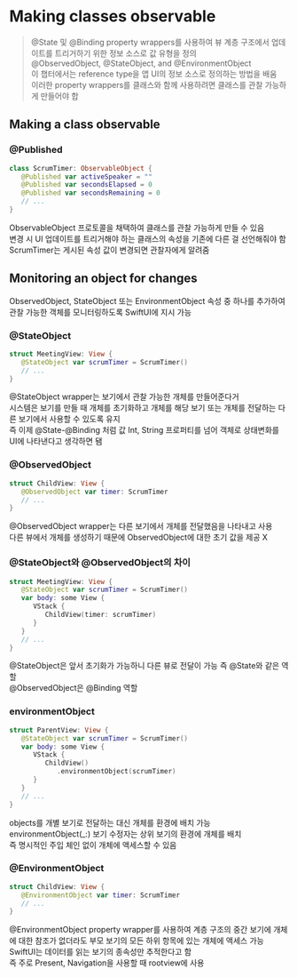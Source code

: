 # Making classes observable

> @State 및 @Binding property wrappers를 사용하여 뷰 계층 구조에서 업데이트를 트리거하기 위한 정보 소스로 값 유형을 정의
> <br/>
> @ObservedObject, @StateObject, and @EnvironmentObject
> <br/>
> 이 챕터에서는 reference type을 앱 UI의 정보 소스로 정의하는 방법을 배움
> <br/>
> 이러한 property wrappers를 클래스와 함께 사용하려면 클래스를 관찰 가능하게 만들어야 합

## Making a class observable

### @Published

```swift
class ScrumTimer: ObservableObject {
   @Published var activeSpeaker = ""
   @Published var secondsElapsed = 0
   @Published var secondsRemaining = 0
   // ...
}
```

ObservableObject 프로토콜을 채택하여 클래스를 관찰 가능하게 만들 수 있음
<br/>
변경 시 UI 업데이트를 트리거해야 하는 클래스의 속성을 기존에 다른 걸 선언해줘야 함
<br/>
ScrumTimer는 게시된 속성 값이 변경되면 관찰자에게 알려줌
<br/>

## Monitoring an object for changes

ObservedObject, StateObject 또는 EnvironmentObject 속성 중 하나를 추가하여 관찰 가능한 객체를 모니터링하도록 SwiftUI에 지시 가능
<br/>

### @StateObject

```swift
struct MeetingView: View {
   @StateObject var scrumTimer = ScrumTimer()
   // ...
}
```

@StateObject wrapper는 보기에서 관찰 가능한 개체를 만들어준다거
<br/>
시스템은 보기를 만들 때 개체를 초기화하고 개체를 해당 보기 또는 개체를 전달하는 다른 보기에서 사용할 수 있도록 유지
<br/>
즉 이제 @State-@Binding 처럼 값 Int, String 프로퍼티를 넘어 객체로 상태변화를 UI에 나타낸다고 생각하면 됌
<br/>

### @ObservedObject

```swift
struct ChildView: View {
   @ObservedObject var timer: ScrumTimer
   // ...
}
```

@ObservedObject wrapper는 다른 보기에서 개체를 전달했음을 나타내고 사용
<br/>
다른 뷰에서 개체를 생성하기 때문에 ObservedObject에 대한 초기 값을 제공 X
<br/>

### @StateObject와 @ObservedObject의 차이

```swift
struct MeetingView: View {
   @StateObject var scrumTimer = ScrumTimer()
   var body: some View {
      VStack {
         ChildView(timer: scrumTimer)
      }
   }
   // ...
}
```

@StateObject은 앞서 초기화가 가능하니 다른 뷰로 전달이 가능 즉 @State와 같은 역할
<br/>
@ObservedObject은 @Binding 역할
<br/>

### environmentObject

```swift
struct ParentView: View {
   @StateObject var scrumTimer = ScrumTimer()
   var body: some View {
      VStack {
         ChildView()
            .environmentObject(scrumTimer)
      }
   }
   // ...
}
```

objects를 개별 보기로 전달하는 대신 개체를 환경에 배치 가능
<br/>
environmentObject(\_:) 보기 수정자는 상위 보기의 환경에 개체를 배치
<br/>
즉 명시적인 주입 체인 없이 개체에 액세스할 수 있음
<br/>

### @EnvironmentObject

```swift
struct ChildView: View {
   @EnvironmentObject var timer: ScrumTimer
   // ...
}
```

@EnvironmentObject property wrapper를 사용하여 계층 구조의 중간 보기에 개체에 대한 참조가 없더라도 부모 보기의 모든 하위 항목에 있는 개체에 액세스 가능
<br/>
SwiftUI는 데이터를 읽는 보기의 종속성만 추적한다고 함
<br/>
즉 주로 Present, Navigation을 사용할 때 rootview에 사용
<br/>
